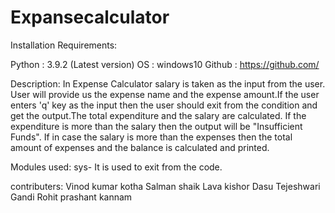# Expansecalculator



Installation Requirements:

Python : 3.9.2 (Latest version)
OS     : windows10
Github : https://github.com/


Description: In Expense Calculator salary is taken as the input from the user. User will provide us the expense name and the expense amount.If the user enters 'q' key as the input then the user should exit from the condition and get the output.The total expenditure and the salary are calculated. If the expenditure is more than the salary then the output will be "Insufficient Funds". If in case the salary is more than the expenses then the total amount of expenses and the balance is calculated and printed.

Modules used:
sys- It is used to exit from the code.



contributers:
Vinod kumar kotha
Salman shaik
Lava kishor Dasu
Tejeshwari Gandi
Rohit prashant kannam
